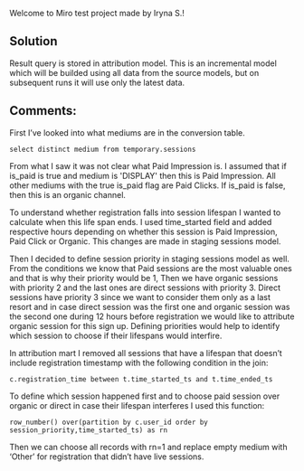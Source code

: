 Welcome to Miro test project made by Iryna S.!

## Solution
Result query is stored in attribution model. This is an incremental model which will be builded using all data from the source models, but on subsequent runs it will use only the latest data.

## Comments:

First I’ve looked into what mediums are in the conversion table.

```select distinct medium from temporary.sessions```

From what I saw it was not clear what Paid Impression is. I assumed that if is_paid is true and medium is 'DISPLAY' then this is Paid Impression. All other mediums with the true is_paid flag are Paid Clicks. If is_paid is false, then this is an organic channel.

To understand whether registration falls into session lifespan I wanted to calculate when this life span ends. I used time_started field and added respective hours depending on whether this session is Paid Impression, Paid Click or Organic. This changes are made in staging sessions model.

Then I decided to define session priority in staging sessions model as well.
From the conditions we know that Paid sessions are the most valuable ones and that is why their priority would be 1, Then we have organic sessions with priority 2 and the last ones are direct sessions with priority 3. Direct sessions have priority 3 since we want to consider them only as a last resort and in case direct session was the first one and organic session was the second one during 12 hours before registration we would like to attribute organic session for this sign up. Defining priorities would help to identify which session to choose if their lifespans would interfire.

In attribution mart I removed all sessions that have a lifespan that doesn’t include registration timestamp with the following condition in the join: 

```c.registration_time between t.time_started_ts and t.time_ended_ts```

To define which session happened first and to choose paid session over organic or direct in case their lifespan interferes I used this function: 

```row_number() over(partition by c.user_id order by session_priority,time_started_ts) as rn```

Then we can choose all records with rn=1 and replace empty medium with ‘Other’ for registration that didn’t have live sessions.
